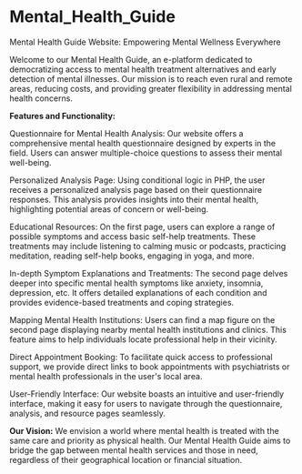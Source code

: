 # Mental_Health_Guide

Mental Health Guide Website: Empowering Mental Wellness Everywhere

Welcome to our Mental Health Guide, an e-platform dedicated to democratizing access to mental health treatment alternatives and early detection of mental illnesses. Our mission is to reach even rural and remote areas, reducing costs, and providing greater flexibility in addressing mental health concerns.

**Features and Functionality:**

Questionnaire for Mental Health Analysis: Our website offers a comprehensive mental health questionnaire designed by experts in the field. Users can answer multiple-choice questions to assess their mental well-being.

Personalized Analysis Page: Using conditional logic in PHP, the user receives a personalized analysis page based on their questionnaire responses. This analysis provides insights into their mental health, highlighting potential areas of concern or well-being.

Educational Resources: On the first page, users can explore a range of possible symptoms and access basic self-help treatments. These treatments may include listening to calming music or podcasts, practicing meditation, reading self-help books, engaging in yoga, and more.

In-depth Symptom Explanations and Treatments: The second page delves deeper into specific mental health symptoms like anxiety, insomnia, depression, etc. It offers detailed explanations of each condition and provides evidence-based treatments and coping strategies.

Mapping Mental Health Institutions: Users can find a map figure on the second page displaying nearby mental health institutions and clinics. This feature aims to help individuals locate professional help in their vicinity.

Direct Appointment Booking: To facilitate quick access to professional support, we provide direct links to book appointments with psychiatrists or mental health professionals in the user's local area.

User-Friendly Interface: Our website boasts an intuitive and user-friendly interface, making it easy for users to navigate through the questionnaire, analysis, and resource pages seamlessly.

**Our Vision:**
We envision a world where mental health is treated with the same care and priority as physical health. Our Mental Health Guide aims to bridge the gap between mental health services and those in need, regardless of their geographical location or financial situation.
